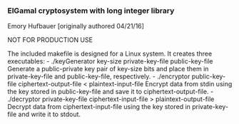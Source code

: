 ### ElGamal cryptosystem with long integer library

Emory Hufbauer [originally authored 04/21/16]

NOT FOR PRODUCTION USE

The included makefile is designed for a Linux system.
It creates three executables:
	- ./keyGenerator key-size private-key-file public-key-file
		Generate a public-private key pair of key-size bits and place them in private-key-file and public-key-file, respectively.
	- ./encryptor public-key-file ciphertext-output-file < plaintext-input-file
		Encrypt data from stdin using the key stored in public-key-file and save it to ciphertext-output-file.
	- ./decryptor private-key-file ciphertext-input-file > plaintext-output-file
		Decrypt data from ciphertext-input-file using the key stored in private-key-file and write it to stdout.
